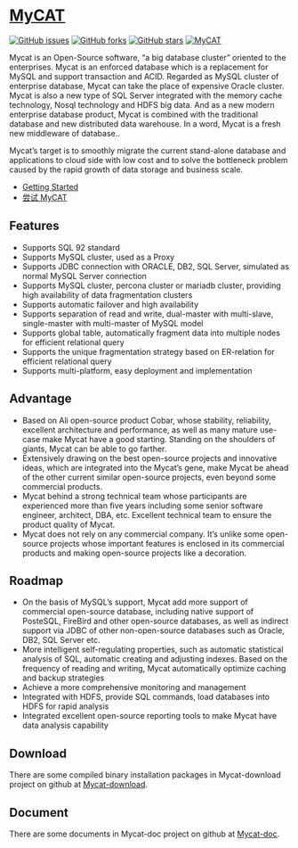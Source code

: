 
# [MyCAT](http://mycat.io/)
[![GitHub issues](https://img.shields.io/github/issues/MyCATApache/Mycat-Server.svg)](https://github.com/MyCATApache/Mycat-Server/issues)
[![GitHub forks](https://img.shields.io/github/forks/MyCATApache/Mycat-Server.svg)](https://github.com/MyCATApache/Mycat-Server/network)
[![GitHub stars](https://img.shields.io/github/stars/MyCATApache/Mycat-Server.svg)](https://github.com/MyCATApache/Mycat-Server/stargazers)
[![MyCAT](https://img.shields.io/badge/MyCAT-%E2%9D%A4%EF%B8%8F-%23ff69b4.svg)](http://mycat.io/)

Mycat is an Open-Source software, “a big database cluster” oriented to the enterprises. Mycat is an enforced database which is a replacement for MySQL and support transaction and ACID. Regarded as MySQL cluster of enterprise database, Mycat can take the place of expensive Oracle cluster. Mycat is also a new type of SQL Server integrated with the memory cache technology, Nosql technology and HDFS big data. And as a new modern enterprise database product, Mycat is combined with the traditional database and new distributed data warehouse. In a word, Mycat is a fresh new middleware of database..

Mycat’s target is to smoothly migrate the current stand-alone database and applications to cloud side with low cost and to solve the bottleneck problem caused by the rapid growth of data storage and business scale.

* [Getting Started](https://github.com/MyCATApache/Mycat-doc/tree/master/en)
* [尝试 MyCAT](https://github.com/MyCATApache/Mycat-doc/blob/master/MyCat_In_Action_%E4%B8%AD%E6%96%87%E7%89%88.doc)

## Features

* Supports SQL 92 standard
* Supports MySQL cluster, used as a Proxy
* Supports JDBC connection with ORACLE, DB2, SQL Server, simulated as normal MySQL Server connection
* Supports MySQL cluster, percona cluster or mariadb cluster, providing high availability of data fragmentation clusters
* Supports automatic failover and high availability
* Supports separation of read and write, dual-master with multi-slave, single-master with multi-master of MySQL model
* Supports global table, automatically fragment data into multiple nodes for efficient relational query
* Supports the unique fragmentation strategy based on ER-relation for efficient relational query
* Supports multi-platform, easy deployment and implementation

## Advantage

* Based on Ali open-source product Cobar, whose stability, reliability, excellent architecture and performance, as well as many mature use-case make Mycat have a good starting. Standing on the shoulders of giants, Mycat can be able to go farther.
* Extensively drawing on the best open-source projects and innovative ideas, which are integrated into the Mycat’s gene, make Mycat be ahead of the other current similar open-source projects, even beyond some commercial products.
* Mycat behind a strong technical team whose participants are experienced more than five years including some senior software engineer, architect, DBA, etc. Excellent technical team to ensure the product quality of Mycat.
* Mycat does not rely on any commercial company. It’s unlike some open-source projects whose important features is enclosed in its commercial products and making open-source projects like a decoration.

## Roadmap

* On the basis of MySQL’s support, Mycat add more support of commercial open-source database, including native support of PosteSQL, FireBird and other open-source databases, as well as indirect support via JDBC of other non-open-source databases such as Oracle, DB2, SQL Server etc.
* More intelligent self-regulating properties, such as automatic statistical analysis of SQL, automatic creating and adjusting indexes. Based on the frequency of reading and writing, Mycat automatically optimize caching and backup strategies
* Achieve a more comprehensive monitoring and management
* Integrated with HDFS, provide SQL commands, load databases into HDFS for rapid analysis
* Integrated excellent open-source reporting tools to make Mycat have data analysis capability 

## Download

There are some compiled binary installation packages in Mycat-download project on github at  [Mycat-download](https://github.com/MyCATApache/Mycat-download).

## Document

There are some documents in Mycat-doc project on github at [Mycat-doc](https://github.com/MyCATApache/Mycat-doc).